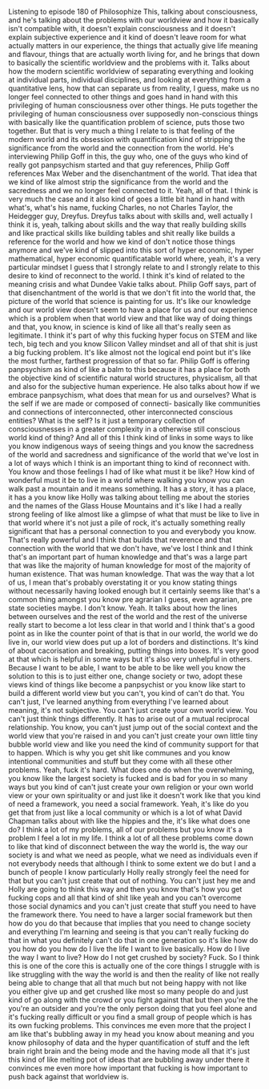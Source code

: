 Listening to episode 180 of Philosophize This, talking about consciousness, and he's talking
about the problems with our worldview and how it basically isn't compatible with, it
doesn't explain consciousness and it doesn't explain subjective experience and it kind
of doesn't leave room for what actually matters in our experience, the things that actually
give life meaning and flavour, things that are actually worth living for, and he brings
that down to basically the scientific worldview and the problems with it.
Talks about how the modern scientific worldview of separating everything and looking at individual
parts, individual disciplines, and looking at everything from a quantitative lens, how
that can separate us from reality, I guess, make us no longer feel connected to other
things and goes hand in hand with this privileging of human consciousness over other things.
He puts together the privileging of human consciousness over supposedly non-conscious
things with basically like the quantification problem of science, puts those two together.
But that is very much a thing I relate to is that feeling of the modern world and its
obsession with quantification kind of stripping the significance from the world and the connection
from the world.
He's interviewing Philip Goff in this, the guy who, one of the guys who kind of really
got panpsychism started and that guy references, Philip Goff references Max Weber and the disenchantment
of the world.
That idea that we kind of like almost strip the significance from the world and the sacredness
and we no longer feel connected to it.
Yeah, all of that.
I think is very much the case and it also kind of goes a little bit hand in hand with
what's, what's his name, fucking Charles, no not Charles Taylor, the Heidegger guy,
Dreyfus. Dreyfus talks about with skills and, well actually I think it is, yeah, talking
about skills and the way that really building skills and like practical skills like building
tables and shit really like builds a reference for the world and how we kind of don't notice
those things anymore and we've kind of slipped into this sort of hyper economic, hyper mathematical,
hyper economic quantificatable world where, yeah, it's a very particular mindset I guess
that I strongly relate to and I strongly relate to this desire to kind of reconnect to the
world. I think it's kind of related to the meaning crisis and what Dundee Vakie talks
about.
Philip Goff says, part of that disenchantment of the world is that we don't fit into the
world that, the picture of the world that science is painting for us. It's like our knowledge
and our world view doesn't seem to have a place for us and our experience which is a
problem when that world view and that like way of doing things and that, you know, in
science is kind of like all that's really seen as legitimate. I think it's part of why
this fucking hyper focus on STEM and like tech, big tech and you know Silicon Valley
mindset and all of that shit is just a big fucking problem. It's like almost not the
logical end point but it's like the most further, farthest progression of that so far.
Philip Goff is offering panpsychism as kind of like a balm to this because it has a place
for both the objective kind of scientific natural world structures, physicalism, all
that and also for the subjective human experience. He also talks about how if we embrace panpsychism,
what does that mean for us and ourselves? What is the self if we are made or composed
of connecti- basically like communities and connections of interconnected, other interconnected
conscious entities? What is the self? Is it just a temporary collection of consciousnesses
in a greater complexity in a otherwise still conscious world kind of thing? And all of
this I think kind of links in some ways to like you know indigenous ways of seeing things
and you know the sacredness of the world and sacredness and significance of the world that
we've lost in a lot of ways which I think is an important thing to kind of reconnect
with. You know and those feelings I had of like what must it be like? How kind of wonderful
must it be to live in a world where walking you know you can walk past a mountain and
it means something. It has a story, it has a place, it has a you know like Holly was
talking about telling me about the stories and the names of the Glass House Mountains
and it's like I had a really strong feeling of like almost like a glimpse of what that
must be like to live in that world where it's not just a pile of rock, it's actually something
really significant that has a personal connection to you and everybody you know. That's really
powerful and I think that builds that reverence and that connection with the world that we
don't have, we've lost I think and I think that's an important part of human knowledge
and that's was a large part that was like the majority of human knowledge for most of
the majority of human existence. That was human knowledge. That was the way that a lot
of us, I mean that's probably overstating it or you know stating things without necessarily
having looked enough but it certainly seems like that's a common thing amongst you know
pre agrarian I guess, even agrarian, pre state societies maybe. I don't know. Yeah. It talks
about how the lines between ourselves and the rest of the world and the rest of the
universe really start to become a lot less clear in that world and I think that's a good
point as in like the counter point of that is that in our world, the world we do live
in, our world view does put up a lot of borders and distinctions. It's kind of about cacorisation
and breaking, putting things into boxes. It's very good at that which is helpful in some
ways but it's also very unhelpful in others. Because I want to be able, I want to be able
to be like well you know the solution to this is to just either one, change society or two,
adopt these views kind of things like become a panpsychist or you know like start to build
a different world view but you can't, you kind of can't do that. You can't just, I've learned
anything from everything I've learned about meaning, it's not subjective. You can't just
create your own world view. You can't just think things differently. It has to arise
out of a mutual reciprocal relationship. You know, you can't just jump out of the social
context and the world view that you're raised in and you can't just create your own little
tiny bubble world view and like you need the kind of community support for that to happen.
Which is why you get shit like communes and you know intentional communities and stuff
but they come with all these other problems. Yeah, fuck it's hard. What does one do when
the overwhelming, you know like the largest society is fucked and is bad for you in so
many ways but you kind of can't just create your own religion or your own world view or
your own spirituality or and just like it doesn't work like that you kind of need a
framework, you need a social framework. Yeah, it's like do you get that from just like a
local community or which is a lot of what David Chapman talks about with like the hippies
and the, it's like what does one do? I think a lot of my problems, all of our problems
but you know it's a problem I feel a lot in my life. I think a lot of all these problems
come down to like that kind of disconnect between the way the world is, the way our society
is and what we need as people, what we need as individuals even if not everybody needs
that although I think to some extent we do but I and a bunch of people I know particularly
Holly really strongly feel the need for that but you can't just create that out of nothing.
You can't just hey me and Holly are going to think this way and then you know that's
how you get fucking cops and all that kind of shit like yeah and you can't overcome those
social dynamics and you can't just create that stuff you need to have the framework
there. You need to have a larger social framework but then how do you do that because that implies
that you need to change society and everything I'm learning and seeing is that you can't
really fucking do that in what you definitely can't do that in one generation so it's like
how do you how do you how do I live the life I want to live basically. How do I live the
way I want to live? How do I not get crushed by society? Fuck. So I think this is one of
the core this is actually one of the core things I struggle with is like struggling
with the way the world is and then the reality of like not really being able to change that
all that much but not being happy with not like you either give up and get crushed like
most so many people do and just kind of go along with the crowd or you fight against
that but then you're the you're an outsider and you're the only person doing that you
feel alone and it's fucking really difficult or you find a small group of people which
is has its own fucking problems. This convinces me even more that the project I am like that's
bubbling away in my head you know about meaning and you know philosophy of data and the hyper
quantification of stuff and the left brain right brain and the being mode and the having
mode all that it's just this kind of like melting pot of ideas that are bubbling away
under there it convinces me even more how important that fucking is how important to
push back against that worldview is.
